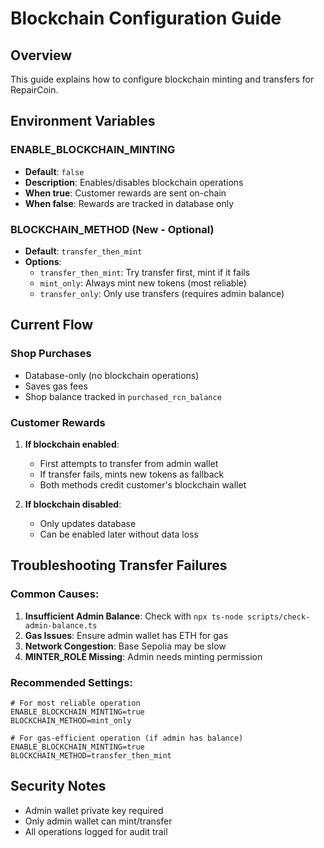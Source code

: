 # Blockchain Configuration Guide

## Overview
This guide explains how to configure blockchain minting and transfers for RepairCoin.

## Environment Variables

### ENABLE_BLOCKCHAIN_MINTING
- **Default**: `false`
- **Description**: Enables/disables blockchain operations
- **When true**: Customer rewards are sent on-chain
- **When false**: Rewards are tracked in database only

### BLOCKCHAIN_METHOD (New - Optional)
- **Default**: `transfer_then_mint`
- **Options**:
  - `transfer_then_mint`: Try transfer first, mint if it fails
  - `mint_only`: Always mint new tokens (most reliable)
  - `transfer_only`: Only use transfers (requires admin balance)

## Current Flow

### Shop Purchases
- Database-only (no blockchain operations)
- Saves gas fees
- Shop balance tracked in `purchased_rcn_balance`

### Customer Rewards
1. **If blockchain enabled**:
   - First attempts to transfer from admin wallet
   - If transfer fails, mints new tokens as fallback
   - Both methods credit customer's blockchain wallet

2. **If blockchain disabled**:
   - Only updates database
   - Can be enabled later without data loss

## Troubleshooting Transfer Failures

### Common Causes:
1. **Insufficient Admin Balance**: Check with `npx ts-node scripts/check-admin-balance.ts`
2. **Gas Issues**: Ensure admin wallet has ETH for gas
3. **Network Congestion**: Base Sepolia may be slow
4. **MINTER_ROLE Missing**: Admin needs minting permission

### Recommended Settings:
```env
# For most reliable operation
ENABLE_BLOCKCHAIN_MINTING=true
BLOCKCHAIN_METHOD=mint_only

# For gas-efficient operation (if admin has balance)
ENABLE_BLOCKCHAIN_MINTING=true
BLOCKCHAIN_METHOD=transfer_then_mint
```

## Security Notes
- Admin wallet private key required
- Only admin wallet can mint/transfer
- All operations logged for audit trail